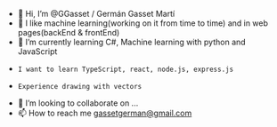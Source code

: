 - 👋 Hi, I’m @GGasset / Germán Gasset Martí
- 👀 I like machine learning(working on it from time to time) and in web pages(backEnd & frontEnd)
- 🌱 I’m currently learning C#, Machine learning with python and JavaScript
-     I want to learn TypeScript, react, node.js, express.js
-     Experience drawing with vectors
- 💞️ I’m looking to collaborate on ...
- 📫 How to reach me gassetgerman@gmail.com
<!---
GGasset/GGasset is a ✨ special ✨ repository because its `README.md` (this file) appears on your GitHub profile.
You can click the Preview link to take a look at your changes.
--->
